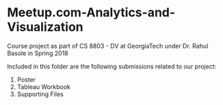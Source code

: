 # Meetup.com-Analytics-and-Visualization
Course project as part of CS 8803 - DV at GeorgiaTech under Dr. Rahul Basole in Spring 2018

Included in this folder are the following submissions related to our project:
1) Poster
2) Tableau Workbook
3) Supporting Files
